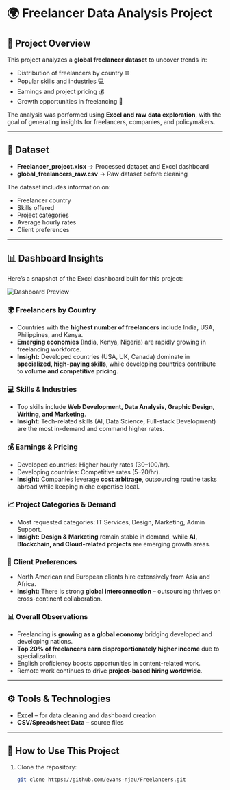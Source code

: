 # 🌍 Freelancer Data Analysis Project  

## 📌 Project Overview  
This project analyzes a **global freelancer dataset** to uncover trends in:  
- Distribution of freelancers by country 🌐  
- Popular skills and industries 💻  
- Earnings and project pricing 💰  
- Growth opportunities in freelancing 🚀  

The analysis was performed using **Excel and raw data exploration**, with the goal of generating insights for freelancers, companies, and policymakers.  

---

## 📂 Dataset  
- **Freelancer_project.xlsx** → Processed dataset and Excel dashboard  
- **global_freelancers_raw.csv** → Raw dataset before cleaning  

The dataset includes information on:  
- Freelancer country  
- Skills offered  
- Project categories  
- Average hourly rates  
- Client preferences  

---

## 📊 Dashboard Insights  

Here’s a snapshot of the Excel dashboard built for this project:  

![Dashboard Preview]([(https://github.com/evans-njau/Freelancers/blob/master/Screenshot%20(35).png]))

### 🌍 Freelancers by Country  
- Countries with the **highest number of freelancers** include India, USA, Philippines, and Kenya.  
- **Emerging economies** (India, Kenya, Nigeria) are rapidly growing in freelancing workforce.  
- **Insight:** Developed countries (USA, UK, Canada) dominate in **specialized, high-paying skills**, while developing countries contribute to **volume and competitive pricing**.  

### 💻 Skills & Industries  
- Top skills include **Web Development, Data Analysis, Graphic Design, Writing, and Marketing**.  
- **Insight:** Tech-related skills (AI, Data Science, Full-stack Development) are the most in-demand and command higher rates.  

### 💰 Earnings & Pricing  
- Developed countries: Higher hourly rates ($30–$100/hr).  
- Developing countries: Competitive rates ($5–$20/hr).  
- **Insight:** Companies leverage **cost arbitrage**, outsourcing routine tasks abroad while keeping niche expertise local.  

### 📈 Project Categories & Demand  
- Most requested categories: IT Services, Design, Marketing, Admin Support.  
- **Insight:** **Design & Marketing** remain stable in demand, while **AI, Blockchain, and Cloud-related projects** are emerging growth areas.  

### 👥 Client Preferences  
- North American and European clients hire extensively from Asia and Africa.  
- **Insight:** There is strong **global interconnection** – outsourcing thrives on cross-continent collaboration.  

### 📊 Overall Observations  
- Freelancing is **growing as a global economy** bridging developed and developing nations.  
- **Top 20% of freelancers earn disproportionately higher income** due to specialization.  
- English proficiency boosts opportunities in content-related work.  
- Remote work continues to drive **project-based hiring worldwide**.  

---

## ⚙️ Tools & Technologies  
- **Excel** – for data cleaning and dashboard creation   
- **CSV/Spreadsheet Data** – source files  

---

## 🚀 How to Use This Project  
1. Clone the repository:  
   ```bash
   git clone https://github.com/evans-njau/Freelancers.git
